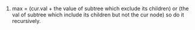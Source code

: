 1. max = (cur.val + the value of subtree which exclude its children) or (the val of subtree which include its children but not the cur node) so do it recursively.
